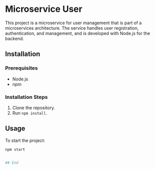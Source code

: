 # Microservice User

This project is a microservice for user management that is part of a microservices architecture. The service handles user registration, authentication, and management, and is developed with Node.js for the backend.

## Installation

### Prerequisites
- Node.js
- npm


### Installation Steps
1. Clone the repository.
2. Run `npm install`.


## Usage

To start the project:
```bash
npm start


## End

